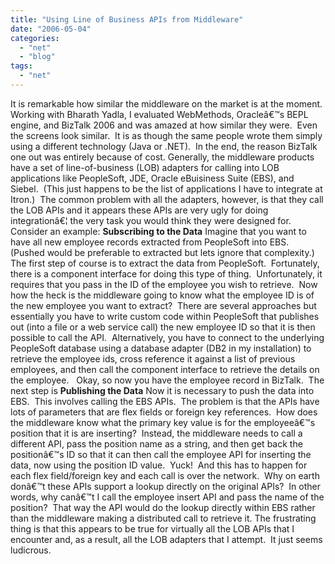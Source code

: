 ```yaml
---
title: "Using Line of Business APIs from Middleware"
date: "2006-05-04"
categories: 
  - "net"
  - "blog"
tags: 
  - "net"
---
```


It is remarkable how similar the middleware on the market is at the moment.  Working with Bharath Yadla, I evaluated WebMethods, Oracleâ€™s BEPL engine, and BizTalk 2006 and was amazed at how similar they were.  Even the screens look similar.  It is as though the same people wrote them simply using a different technology (Java or .NET).  In the end, the reason BizTalk one out was entirely because of cost. Generally, the middleware products have a set of line-of-business (LOB) adapters for calling into LOB applications like PeopleSoft, JDE, Oracle eBuisiness Suite (EBS), and Siebel.  (This just happens to be the list of applications I have to integrate at Itron.)  The common problem with all the adapters, however, is that they call the LOB APIs and it appears these APIs are very ugly for doing integrationâ€¦ the very task you would think they were designed for.  Consider an example: **Subscribing to the Data** Imagine that you want to have all new employee records extracted from PeopleSoft into EBS.  (Pushed would be preferable to extracted but lets ignore that complexity.)  The first step of course is to extract the data from PeopleSoft.  Fortunately, there is a component interface for doing this type of thing.  Unfortunately, it requires that you pass in the ID of the employee you wish to retrieve.  Now how the heck is the middleware going to know what the employee ID is of the new employee you want to extract?  There are several approaches but essentially you have to write custom code within PeopleSoft that publishes out (into a file or a web service call) the new employee ID so that it is then possible to call the API.  Alternatively, you have to connect to the underlying PeopleSoft database using a database adapter (DB2 in my installation) to retrieve the employee ids, cross reference it against a list of previous employees, and then call the component interface to retrieve the details on the employee.   Okay, so now you have the employee record in BizTalk.  The next step is **Publishing the Data** Now it is necessary to push the data into EBS.  This involves calling the EBS APIs.  The problem is that the APIs have lots of parameters that are flex fields or foreign key references.  How does the middleware know what the primary key value is for the employeeâ€™s position that it is are inserting?  Instead, the middleware needs to call a different API, pass the position name as a string, and then get back the positionâ€™s ID so that it can then call the employee API for inserting the data, now using the position ID value.  Yuck!  And this has to happen for each flex field/foreign key and each call is over the network.  Why on earth donâ€™t these APIs support a lookup directly on the original APIs?  In other words, why canâ€™t I call the employee insert API and pass the name of the position?  That way the API would do the lookup directly within EBS rather than the middleware making a distributed call to retrieve it. The frustrating thing is that this appears to be true for virtually all the LOB APIs that I encounter and, as a result, all the LOB adapters that I attempt.  It just seems ludicrous.
